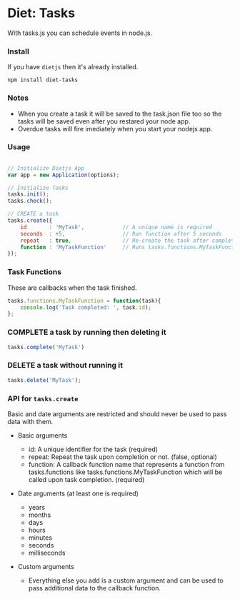 # Diet: Tasks
With tasks.js you can schedule events in node.js.  

### Install
If you have `dietjs` then it's already installed.
```
npm install diet-tasks
```

### Notes
- When you create a task it will be saved to the task.json file too so the tasks will be saved even after you restared your node app.
- Overdue tasks will fire imediately when you start your nodejs app.

### Usage
```javascript

// Initialize Dietjs App
var app = new Application(options);

// Initialize Tasks
tasks.init();
tasks.check();

// CREATE a task
tasks.create({
	id		 : 'MyTask', 			// A unique name is required
	seconds	 : +5, 					// Run function after 5 seconds
	repeat	 : true, 				// Re-create the task after completion
	function : 'MyTaskFunction' 	// Runs tasks.functions.MyTaskFunction
});
```
### Task Functions
These are callbacks when the task finished.
```javascript
tasks.functions.MyTaskFunction = function(task){
	console.log('Task completed: ', task.id);
};
```
### COMPLETE a task by running then deleting it
```javascript
tasks.complete('MyTask')
```

### DELETE a task without running it
```javascript
tasks.delete('MyTask');
```

### API for `tasks.create`
Basic and date arguments are restricted and should never be used to pass data with them.
- Basic arguments
	- id: A unique identifier for the task (required)
	- repeat: Repeat the task upon completion or not. (false, optional)
	- function: A callback function name that represents a function from tasks.functions like tasks.functions.MyTaskFunction which will be called upon task completion. (required)
	
- Date arguments (at least one is required)
	- years
	- months
	- days
	- hours
	- minutes
	- seconds
	- milliseconds
	
- Custom arguments
	- Everything else you add is a custom argument and can be used to pass additional data to the callback function.